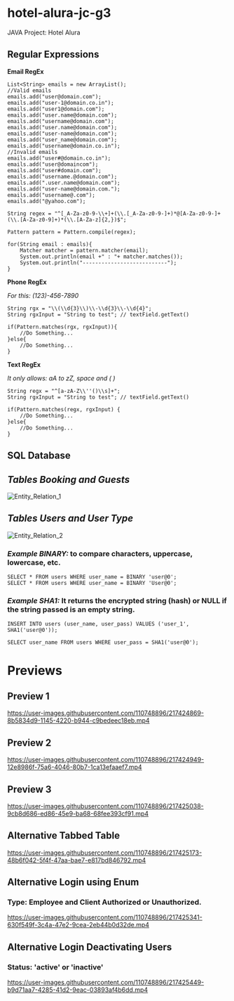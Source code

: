 # hotel-alura-jc-g3
JAVA Project: Hotel Alura

## Regular Expressions

**Email RegEx**
```java:
List<String> emails = new ArrayList();
//Valid emails
emails.add("user@domain.com");
emails.add("user-1@domain.co.in");
emails.add("user1@domain.com");
emails.add("user.name@domain.com");
emails.add("username@domain.com");
emails.add("user.name@domain.com");
emails.add("user-name@domain.com");
emails.add("user_name@domain.com");
emails.add("username@domain.co.in");
//Invalid emails
emails.add("user#@domain.co.in");
emails.add("user@domaincom");
emails.add("user#domain.com");
emails.add("username.@domain.com");
emails.add(".user.name@domain.com");
emails.add("user-name@domain.com.");
emails.add("username@.com");
emails.add("@yahoo.com");

String regex = "^[_A-Za-z0-9-\\+]+(\\.[_A-Za-z0-9-]+)*@[A-Za-z0-9-]+(\\.[A-Za-z0-9]+)*(\\.[A-Za-z]{2,})$";

Pattern pattern = Pattern.compile(regex);

for(String email : emails){
    Matcher matcher = pattern.matcher(email);
    System.out.println(email +" : "+ matcher.matches());
    System.out.println("---------------------------");
}
```
**Phone RegEx**

*For this: (123)-456-7890*

```java:
String rgx = "\\(\\d{3}\\)\\-\\d{3}\\-\\d{4}";
String rgxInput = "String to test"; // textField.getText()

if(Pattern.matches(rgx, rgxInput)){
    //Do Something...
}else{
    //Do Something...
}
```

**Text RegEx**

*It only allows: aA to zZ, space and ( )*

```java:
String regx = "^[a-zA-Z\\''()\\s]+";
String rgxInput = "String to test"; // textField.getText()

if(Pattern.matches(regx, rgxInput) {
    //Do Something...
}else{
    //Do Something...
}
```

## SQL Database

## _Tables Booking and Guests_

![Entity_Relation_1](https://user-images.githubusercontent.com/110748896/217424467-64a1573c-4b8c-43ca-8ace-1b722bb0267d.png)

## _Tables Users and User Type_

![Entity_Relation_2](https://user-images.githubusercontent.com/110748896/217424698-03d666ea-967f-4978-931f-083606fc5b37.png)

### _Example BINARY:_ to compare characters, uppercase, lowercase, etc.

```sql:
SELECT * FROM users WHERE user_name = BINARY 'user@0';
SELECT * FROM users WHERE user_name = BINARY 'User@0';
```

### _Example SHA1:_ It returns the encrypted string (hash) or NULL if the string passed is an empty string.

```sql:
INSERT INTO users (user_name, user_pass) VALUES ('user_1', SHA1('user@0'));

SELECT user_name FROM users WHERE user_pass = SHA1('user@0');
```

# Previews

## Preview 1

https://user-images.githubusercontent.com/110748896/217424869-8b5834d9-1145-4220-b944-c9bedeec18eb.mp4

## Preview 2

https://user-images.githubusercontent.com/110748896/217424949-12e8986f-75a6-4046-80b7-1ca13efaaef7.mp4

## Preview 3

https://user-images.githubusercontent.com/110748896/217425038-9cb8d686-ed86-45e9-ba68-68fee393cf91.mp4

## Alternative Tabbed Table

https://user-images.githubusercontent.com/110748896/217425173-48b6f042-5f4f-47aa-bae7-e817bd846792.mp4

## Alternative Login using Enum

### Type: Employee and Client Authorized or Unauthorized.

https://user-images.githubusercontent.com/110748896/217425341-630f549f-3c4a-47e2-9cea-2eb44b0d32de.mp4

## Alternative Login Deactivating Users

### Status: 'active' or 'inactive'

https://user-images.githubusercontent.com/110748896/217425449-b9d71aa7-4285-41d2-9eac-03893af4b6dd.mp4
